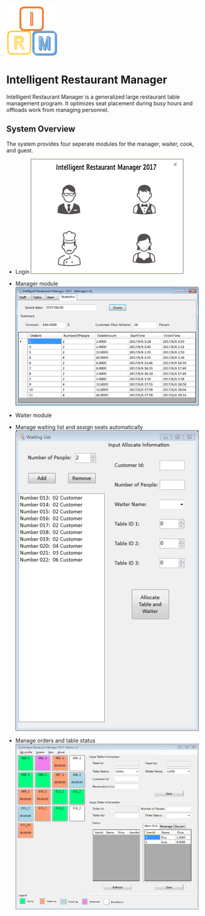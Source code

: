 ![](./README/logo.png)
# Intelligent Restaurant Manager
Intelligent Restaurant Manager is a generalized large restaurant table management program.
It optimizes seat placement during busy hours and offloads work from managing personnel.

## System Overview
The system provides four seperate modules for the manager, waiter, cook, and guest.

*  Login
![](./README/login.png)

*  Manager module
![](./README/manager.png)

*  Waiter module
  * Manage waiting list and assign seats automatically 
  ![](./README/waiting_list.png)
  * Manage orders and table status
  ![](./README/waiter.png)
